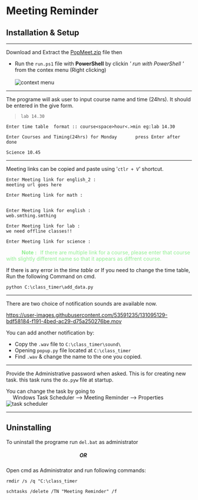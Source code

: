 # Meeting Reminder
## Installation & Setup
---
Download and Extract the [PopMeet.zip](https://github.com/Sarin-jacob/Meeting-Reminder/files/7065323/PopMeet.zip) file then
* Run the `run.ps1` file with **PowerShell** by clickin *' run with PowerShell '* from the contex menu (Right clicking)<br><br>
![context menu](https://www.tenforums.com/attachments/tutorials/161429d1509470221-powershell-scripting-update-windows-10-usb-install-media-image.png)
---
The programe will ask user to input course name and time (24hrs). It should be entered in the give form.
>`lab 14.30`


```
Enter time table  format :: course<space>hour<.>min eg:lab 14.30

Enter Courses and Timing(24hrs) for Monday       press Enter after done

Science 10.45
```
***
Meeting links can be copied and paste using '`ctlr + V`' shortcut.


```
Enter Meeting link for english_2 :
meeting url goes here

Enter Meeting link for math :


Enter Meeting link for english :
web.smthing.smthing

Enter Meeting link for lab :
we need offline classes!!

Enter Meeting link for science :
```
<p style="color:lightgreen">
<b> &emsp;&emsp;&emsp;Note : </b>&thinsp; If there are multiple link for a course, please enter that course with slightly different name so that it appears as diffrent course.</p>


If there is any error in  the *time table* or If you need to change the time table, Run the following Command on cmd.
```
python C:\class_timer\add_data.py
```

---
There are two choice of notification sounds are available now. 

https://user-images.githubusercontent.com/53591235/131095129-bdf58184-f191-4bed-ac29-d75a250276be.mov

You can add another notification by:
-   Copy the `.wav` file to `C:\class_timer\sound\`
-   Opening `popup.py` file located at `C:\class_timer`
-   Find `.wav` & change the name to the one you copied.
---
Provide the Administrative password when asked. This is for creating new task.
this task runs the `do.pyw` file at startup.

You can change the task by going to<br>
&emsp; Windows Task Scheduler --> Meeting Reminder --> Properties
![task scheduler](https://user-images.githubusercontent.com/53591235/131093940-c7bfc32b-f8bb-469a-92cc-fed0a64481dd.png)

---
## Uninstalling
To uninstall the programe run `del.bat` as administrator
##### &emsp;&emsp;&emsp;&emsp;&emsp;&emsp;&emsp;&emsp;&emsp;&emsp;&emsp;&emsp;&emsp;&emsp; OR 
 Open cmd as Administrator and run
following commands:
```
rmdir /s /q "C:\class_timer

schtasks /delete /TN "Meeting Reminder" /f
```

